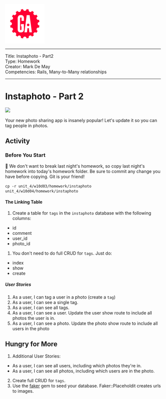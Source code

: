 ![](/ga_cog.png)

---
Title: Instaphoto - Part2 <br>
Type: Homework <br>
Creator: Mark De May<Br>
Competencies: Rails, Many-to-Many relationships

---

# Instaphoto - Part 2

![](https://imgur.com/CSP45cO.png)

Your new photo sharing app is insanely popular! Let's update it so you can tag people in photos.

## Activity

### Before You Start

:red_circle: We don't want to break last night's homework, so copy last night's homework into today's homework folder. Be sure to commit any change you have before copying. Git is your friend!
```
cp -r unit_4/w10d03/homework/instaphoto unit_4/w10d04/homework/instaphoto
```

#### The Linking Table

1. Create a table for `tags` in the `instaphoto` database with the following columns:
  - id
  - comment
  - user_id
  - photo_id
1. You don't need to do full CRUD for `tags`. Just do:
  - index
  - show
  - create

##### User Stories

1. As a user, I can tag a user in a photo (create a `tag`)
1. As a user, I can see a single tag.
1. As a user, I can see all tags.
1. As a user, I can see a user. Update the user show route to include all photos the user is in.
1. As a user, I can see a photo. Update the photo show route to include all users in the photo

## Hungry for More

1. Additional User Stories:
  - As a user, I can see all users, including which photos they're in.
  - As a user, I can see all photos, including which users are in the photo.
2. Create full CRUD for `tags`.
1. Use the [faker](https://github.com/stympy/faker) gem to seed your database. Faker::Placeholdit creates urls to images.
